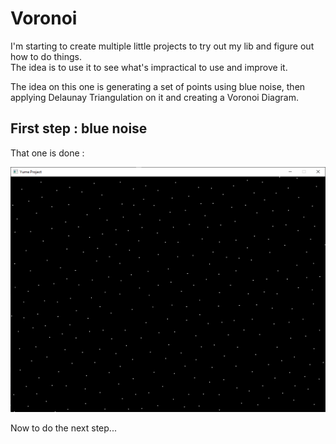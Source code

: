 # Voronoi

I'm starting to create multiple little projects to try out my lib and figure out how to do things.  
The idea is to use it to see what's impractical to use and improve it.  
  
The idea on this one is generating a set of points using blue noise, then applying Delaunay Triangulation on it and creating a Voronoi Diagram.

## First step : blue noise

That one is done :  
  
![](blue_noise.png)
  
Now to do the next step...  
